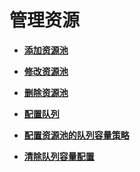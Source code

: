 # 管理资源<a name="admin_guide_000108"></a>

-   **[添加资源池](添加资源池-11.md)**  

-   **[修改资源池](修改资源池-12.md)**  

-   **[删除资源池](删除资源池-13.md)**  

-   **[配置队列](配置队列-14.md)**  

-   **[配置资源池的队列容量策略](配置资源池的队列容量策略-15.md)**  

-   **[清除队列容量配置](清除队列容量配置.md)**  


